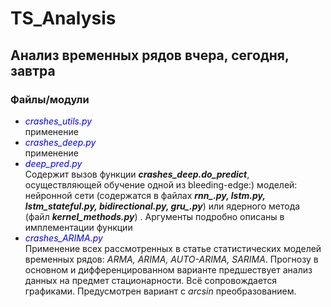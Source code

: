 # TS_Analysis
## Анализ временных рядов вчера, сегодня, завтра
### Файлы/модули



- _<font color="blue">crashes_utils.py </font>_   
применение
-  _<font color="blue">crashes_deep.py </font>_    
применение
-  _<font color="blue">deep_pred.py </font>_   
Содержит вызов функции _**crashes_deep.do_predict**_, осуществляющей обучение одной из bleeding-edge:)
моделей: нейронной сети (содержатся в файлах **_rnn\_.py, lstm.py, lstm\_stateful.py, bidirectional.py, gru\_.py_**) или ядерного метода (файл _**kernel\_methods.py**_) . Аргументы подробно описаны в имплементации функции
-  _<font color="blue">crashes_ARIMA.py </font>_    
Применение всех рассмотренных в статье статистических моделей временных рядов: _ARMA, ARIMA, AUTO-ARIMA, SARIMA_. 
Прогнозу в основном и дифференцированном варианте предшествует анализ данных на предмет стационарности. Всё сопровождается графиками.
Предусмотрен вариант с _arcsin_ преобразованием.











